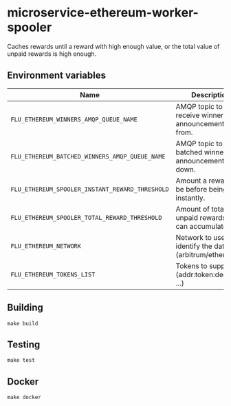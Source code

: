
# microservice-ethereum-worker-spooler

Caches rewards until a reward with high enough value, or the total value
of unpaid rewards is high enough.

## Environment variables

|                      Name                       |                          Description
|-------------------------------------------------|-------------------------------------------------------------|
| `FLU_ETHEREUM_WINNERS_AMQP_QUEUE_NAME`          | AMQP topic to receive winner announcements from.            |
| `FLU_ETHEREUM_BATCHED_WINNERS_AMQP_QUEUE_NAME`  | AMQP topic to send batched winner announcements down.       |
| `FLU_ETHEREUM_SPOOLER_INSTANT_REWARD_THRESHOLD` | Amount a reward can be before being sent instantly.         |
| `FLU_ETHEREUM_SPOOLER_TOTAL_REWARD_THRESHOLD`   | Amount of total unpaid rewards that can accumulate.         |
| `FLU_ETHEREUM_NETWORK`                          | Network to use to identify the database (arbitrum/ethereum) |
| `FLU_ETHEREUM_TOKENS_LIST`                      | Tokens to support, ie (addr:token:decimals, ...)            |

## Building

    make build

## Testing

    make test

## Docker

    make docker
